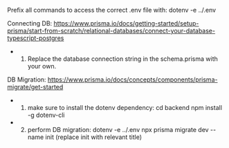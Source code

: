 Prefix all commands to access the correct .env file with: dotenv -e ../.env

Connecting DB: https://www.prisma.io/docs/getting-started/setup-prisma/start-from-scratch/relational-databases/connect-your-database-typescript-postgres
- 1. Replace the database connection string in the schema.prisma with your own.

DB Migration: https://www.prisma.io/docs/concepts/components/prisma-migrate/get-started
- 1. make sure to install the dotenv dependency: cd backend npm install -g dotenv-cli 
- 2. perform DB migration: dotenv -e ../.env npx prisma migrate dev --name init (replace init with relevant title) 



